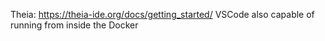 Theia: https://theia-ide.org/docs/getting_started/
VSCode also capable of running from inside the Docker